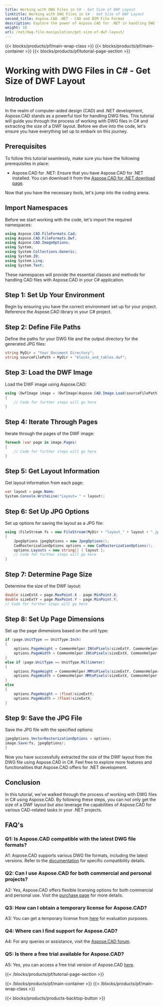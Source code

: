 ```yaml
---
title: Working with DWG Files in C# - Get Size of DWF Layout
linktitle: Working with DWG Files in C# - Get Size of DWF Layout
second_title: Aspose.CAD .NET - CAD and BIM File Format
description: Explore the power of Aspose.CAD for .NET in handling DWG files. Learn to extract DWF layout sizes effortlessly using C#.
weight: 10
url: /net/dwg-file-manipulation/get-size-of-dwf-layout/
---
```


{{< blocks/products/pf/main-wrap-class >}}
{{< blocks/products/pf/main-container >}}
{{< blocks/products/pf/tutorial-page-section >}}

# Working with DWG Files in C# - Get Size of DWF Layout

## Introduction

In the realm of computer-aided design (CAD) and .NET development, Aspose.CAD stands as a powerful tool for handling DWG files. This tutorial will guide you through the process of working with DWG files in C# and extracting the size of a DWF layout. Before we dive into the code, let's ensure you have everything set up to embark on this journey.

## Prerequisites

To follow this tutorial seamlessly, make sure you have the following prerequisites in place:

- Aspose.CAD for .NET: Ensure that you have Aspose.CAD for .NET installed. You can download it from the [Aspose.CAD for .NET download page](https://releases.aspose.com/cad/net/).

Now that you have the necessary tools, let's jump into the coding arena.

## Import Namespaces

Before we start working with the code, let's import the required namespaces:

```csharp
using Aspose.CAD.FileFormats.Cad;
using Aspose.CAD.FileFormats.Dwf;
using Aspose.CAD.ImageOptions;
using System;
using System.Collections.Generic;
using System.IO;
using System.Linq;
using System.Text;
```

These namespaces will provide the essential classes and methods for handling CAD files with Aspose.CAD in your C# application.

## Step 1: Set Up Your Environment

Begin by ensuring you have the correct environment set up for your project. Reference the Aspose.CAD library in your C# project.

## Step 2: Define File Paths

Define the paths for your DWG file and the output directory for the generated JPG files:

```csharp
string MyDir = "Your Document Directory";
string sourceFilePath = MyDir + "blocks_and_tables.dwf";
```

## Step 3: Load the DWF Image

Load the DWF image using Aspose.CAD:

```csharp
using (DwfImage image = (DwfImage)Aspose.CAD.Image.Load(sourceFilePath))
{
    // Code for further steps will go here
}
```

## Step 4: Iterate Through Pages

Iterate through the pages of the DWF image:

```csharp
foreach (var page in image.Pages)
{
    // Code for further steps will go here
}
```

## Step 5: Get Layout Information

Get layout information from each page:

```csharp
var layout = page.Name;
System.Console.WriteLine("Layout= " + layout);
```

## Step 6: Set Up JPG Options

Set up options for saving the layout as a JPG file:

```csharp
using (FileStream fs = new FileStream(MyDir + "layout_" + layout + ".jpg", FileMode.Create))
{
    JpegOptions jpegOptions = new JpegOptions();
    CadRasterizationOptions options = new CadRasterizationOptions();
    options.Layouts = new string[] { layout };
    // Code for further steps will go here
}
```

## Step 7: Determine Page Size

Determine the size of the DWF layout:

```csharp
double sizeExtX = page.MaxPoint.X - page.MinPoint.X;
double sizeExtY = page.MaxPoint.Y - page.MinPoint.Y;
// Code for further steps will go here
```

## Step 8: Set Up Page Dimensions

Set up the page dimensions based on the unit type:

```csharp
if (page.UnitType == UnitType.Inch)
{
    options.PageHeight = CommonHelper.INtoPixels(sizeExtY, CommonHelper.DPI);
    options.PageWidth = CommonHelper.INtoPixels(sizeExtX, CommonHelper.DPI);
}
else if (page.UnitType == UnitType.Millimeter)
{
    options.PageHeight = CommonHelper.MMtoPixels(sizeExtY, CommonHelper.DPI);
    options.PageWidth = CommonHelper.MMtoPixels(sizeExtX, CommonHelper.DPI);
}
else
{
    options.PageHeight = (float)sizeExtY;
    options.PageWidth = (float)sizeExtX;
}
```

## Step 9: Save the JPG File

Save the JPG file with the specified options:

```csharp
jpegOptions.VectorRasterizationOptions = options;
image.Save(fs, jpegOptions);
}
```

Now you have successfully extracted the size of the DWF layout from the DWG file using Aspose.CAD in C#. Feel free to explore more features and functionalities that Aspose.CAD offers for .NET development.

## Conclusion

In this tutorial, we've walked through the process of working with DWG files in C# using Aspose.CAD. By following these steps, you can not only get the size of a DWF layout but also leverage the capabilities of Aspose.CAD for various CAD-related tasks in your .NET projects.

## FAQ's

### Q1: Is Aspose.CAD compatible with the latest DWG file formats?

A1: Aspose.CAD supports various DWG file formats, including the latest versions. Refer to the [documentation](https://reference.aspose.com/cad/net/) for specific compatibility details.

### Q2: Can I use Aspose.CAD for both commercial and personal projects?

A2: Yes, Aspose.CAD offers flexible licensing options for both commercial and personal use. Visit the [purchase page](https://purchase.aspose.com/buy) for more details.

### Q3: How can I obtain a temporary license for Aspose.CAD?

A3: You can get a temporary license from [here](https://purchase.aspose.com/temporary-license/) for evaluation purposes.

### Q4: Where can I find support for Aspose.CAD?

A4: For any queries or assistance, visit the [Aspose.CAD forum](https://forum.aspose.com/c/cad/19).

### Q5: Is there a free trial available for Aspose.CAD?

A5: Yes, you can access a free trial version of Aspose.CAD [here](https://releases.aspose.com/).

{{< /blocks/products/pf/tutorial-page-section >}}

{{< /blocks/products/pf/main-container >}}
{{< /blocks/products/pf/main-wrap-class >}}

{{< blocks/products/products-backtop-button >}}
